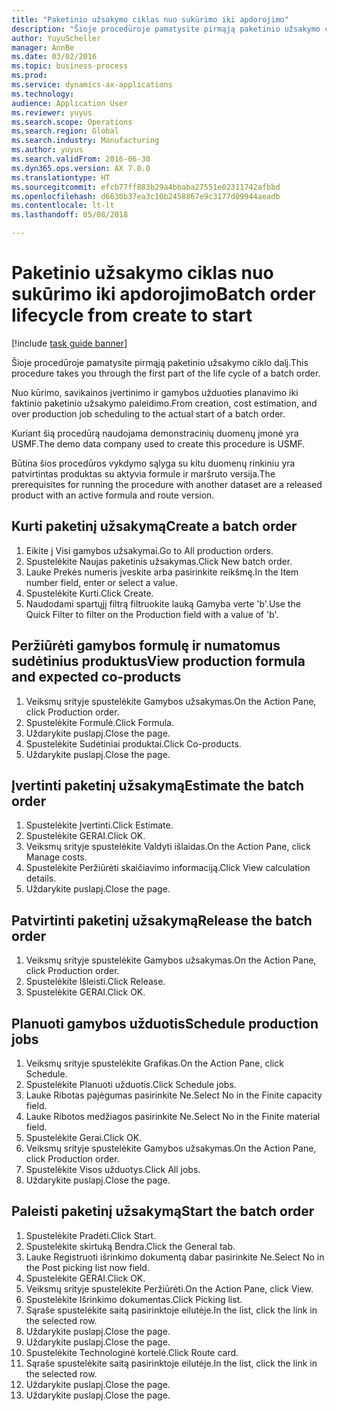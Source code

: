 ```yaml
--- 
title: "Paketinio užsakymo ciklas nuo sukūrimo iki apdorojimo"
description: "Šioje procedūroje pamatysite pirmąją paketinio užsakymo ciklo dalį."
author: YuyuScheller
manager: AnnBe
ms.date: 03/02/2016
ms.topic: business-process
ms.prod: 
ms.service: dynamics-ax-applications
ms.technology: 
audience: Application User
ms.reviewer: yuyus
ms.search.scope: Operations
ms.search.region: Global
ms.search.industry: Manufacturing
ms.author: yuyus
ms.search.validFrom: 2016-06-30
ms.dyn365.ops.version: AX 7.0.0
ms.translationtype: HT
ms.sourcegitcommit: efcb77ff883b29a4bbaba27551e02311742afbbd
ms.openlocfilehash: d6630b37ea3c10b2458867e9c3177d09944aeadb
ms.contentlocale: lt-lt
ms.lasthandoff: 05/08/2018

---
```

# <a name="batch-order-lifecycle-from-create-to-start"></a><span data-ttu-id="abeb4-103">Paketinio užsakymo ciklas nuo sukūrimo iki apdorojimo</span><span class="sxs-lookup"><span data-stu-id="abeb4-103">Batch order lifecycle from create to start</span></span>

[!include [task guide banner](../../includes/task-guide-banner.md)]

<span data-ttu-id="abeb4-104">Šioje procedūroje pamatysite pirmąją paketinio užsakymo ciklo dalį.</span><span class="sxs-lookup"><span data-stu-id="abeb4-104">This procedure takes you through the first part of the life cycle of a batch order.</span></span>

<span data-ttu-id="abeb4-105">Nuo kūrimo, savikainos įvertinimo ir gamybos užduoties planavimo iki faktinio paketinio užsakymo paleidimo.</span><span class="sxs-lookup"><span data-stu-id="abeb4-105">From creation, cost estimation, and over production job scheduling to the actual start of a batch order.</span></span>



<span data-ttu-id="abeb4-106">Kuriant šią procedūrą naudojama demonstracinių duomenų įmonė yra USMF.</span><span class="sxs-lookup"><span data-stu-id="abeb4-106">The demo data company used to create this procedure is USMF.</span></span> 



<span data-ttu-id="abeb4-107">Būtina šios procedūros vykdymo sąlyga su kitu duomenų rinkiniu yra patvirtintas produktas su aktyvia formule ir maršruto versija.</span><span class="sxs-lookup"><span data-stu-id="abeb4-107">The prerequisites for running the procedure with another dataset are a released product with an active formula and route version.</span></span>


## <a name="create-a-batch-order"></a><span data-ttu-id="abeb4-108">Kurti paketinį užsakymą</span><span class="sxs-lookup"><span data-stu-id="abeb4-108">Create a batch order</span></span>
1. <span data-ttu-id="abeb4-109">Eikite į Visi gamybos užsakymai.</span><span class="sxs-lookup"><span data-stu-id="abeb4-109">Go to All production orders.</span></span>
2. <span data-ttu-id="abeb4-110">Spustelėkite Naujas paketinis užsakymas.</span><span class="sxs-lookup"><span data-stu-id="abeb4-110">Click New batch order.</span></span>
3. <span data-ttu-id="abeb4-111">Lauke Prekės numeris įveskite arba pasirinkite reikšmę.</span><span class="sxs-lookup"><span data-stu-id="abeb4-111">In the Item number field, enter or select a value.</span></span>
4. <span data-ttu-id="abeb4-112">Spustelėkite Kurti.</span><span class="sxs-lookup"><span data-stu-id="abeb4-112">Click Create.</span></span>
5. <span data-ttu-id="abeb4-113">Naudodami spartųjį filtrą filtruokite lauką Gamyba verte 'b'.</span><span class="sxs-lookup"><span data-stu-id="abeb4-113">Use the Quick Filter to filter on the Production field with a value of 'b'.</span></span>

## <a name="view-production-formula-and-expected-co-products"></a><span data-ttu-id="abeb4-114">Peržiūrėti gamybos formulę ir numatomus sudėtinius produktus</span><span class="sxs-lookup"><span data-stu-id="abeb4-114">View production formula and expected co-products</span></span>
1. <span data-ttu-id="abeb4-115">Veiksmų srityje spustelėkite Gamybos užsakymas.</span><span class="sxs-lookup"><span data-stu-id="abeb4-115">On the Action Pane, click Production order.</span></span>
2. <span data-ttu-id="abeb4-116">Spustelėkite Formulė.</span><span class="sxs-lookup"><span data-stu-id="abeb4-116">Click Formula.</span></span>
3. <span data-ttu-id="abeb4-117">Uždarykite puslapį.</span><span class="sxs-lookup"><span data-stu-id="abeb4-117">Close the page.</span></span>
4. <span data-ttu-id="abeb4-118">Spustelėkite Sudėtiniai produktai.</span><span class="sxs-lookup"><span data-stu-id="abeb4-118">Click Co-products.</span></span>
5. <span data-ttu-id="abeb4-119">Uždarykite puslapį.</span><span class="sxs-lookup"><span data-stu-id="abeb4-119">Close the page.</span></span>

## <a name="estimate-the-batch-order"></a><span data-ttu-id="abeb4-120">Įvertinti paketinį užsakymą</span><span class="sxs-lookup"><span data-stu-id="abeb4-120">Estimate the batch order</span></span>
1. <span data-ttu-id="abeb4-121">Spustelėkite Įvertinti.</span><span class="sxs-lookup"><span data-stu-id="abeb4-121">Click Estimate.</span></span>
2. <span data-ttu-id="abeb4-122">Spustelėkite GERAI.</span><span class="sxs-lookup"><span data-stu-id="abeb4-122">Click OK.</span></span>
3. <span data-ttu-id="abeb4-123">Veiksmų srityje spustelėkite Valdyti išlaidas.</span><span class="sxs-lookup"><span data-stu-id="abeb4-123">On the Action Pane, click Manage costs.</span></span>
4. <span data-ttu-id="abeb4-124">Spustelėkite Peržiūrėti skaičiavimo informaciją.</span><span class="sxs-lookup"><span data-stu-id="abeb4-124">Click View calculation details.</span></span>
5. <span data-ttu-id="abeb4-125">Uždarykite puslapį.</span><span class="sxs-lookup"><span data-stu-id="abeb4-125">Close the page.</span></span>

## <a name="release-the-batch-order"></a><span data-ttu-id="abeb4-126">Patvirtinti paketinį užsakymą</span><span class="sxs-lookup"><span data-stu-id="abeb4-126">Release the batch order</span></span>
1. <span data-ttu-id="abeb4-127">Veiksmų srityje spustelėkite Gamybos užsakymas.</span><span class="sxs-lookup"><span data-stu-id="abeb4-127">On the Action Pane, click Production order.</span></span>
2. <span data-ttu-id="abeb4-128">Spustelėkite Išleisti.</span><span class="sxs-lookup"><span data-stu-id="abeb4-128">Click Release.</span></span>
3. <span data-ttu-id="abeb4-129">Spustelėkite GERAI.</span><span class="sxs-lookup"><span data-stu-id="abeb4-129">Click OK.</span></span>

## <a name="schedule-production-jobs"></a><span data-ttu-id="abeb4-130">Planuoti gamybos užduotis</span><span class="sxs-lookup"><span data-stu-id="abeb4-130">Schedule production jobs</span></span>
1. <span data-ttu-id="abeb4-131">Veiksmų srityje spustelėkite Grafikas.</span><span class="sxs-lookup"><span data-stu-id="abeb4-131">On the Action Pane, click Schedule.</span></span>
2. <span data-ttu-id="abeb4-132">Spustelėkite Planuoti užduotis.</span><span class="sxs-lookup"><span data-stu-id="abeb4-132">Click Schedule jobs.</span></span>
3. <span data-ttu-id="abeb4-133">Lauke Ribotas pajėgumas pasirinkite Ne.</span><span class="sxs-lookup"><span data-stu-id="abeb4-133">Select No in the Finite capacity field.</span></span>
4. <span data-ttu-id="abeb4-134">Lauke Ribotos medžiagos pasirinkite Ne.</span><span class="sxs-lookup"><span data-stu-id="abeb4-134">Select No in the Finite material field.</span></span>
5. <span data-ttu-id="abeb4-135">Spustelėkite Gerai.</span><span class="sxs-lookup"><span data-stu-id="abeb4-135">Click OK.</span></span>
6. <span data-ttu-id="abeb4-136">Veiksmų srityje spustelėkite Gamybos užsakymas.</span><span class="sxs-lookup"><span data-stu-id="abeb4-136">On the Action Pane, click Production order.</span></span>
7. <span data-ttu-id="abeb4-137">Spustelėkite Visos užduotys.</span><span class="sxs-lookup"><span data-stu-id="abeb4-137">Click All jobs.</span></span>
8. <span data-ttu-id="abeb4-138">Uždarykite puslapį.</span><span class="sxs-lookup"><span data-stu-id="abeb4-138">Close the page.</span></span>

## <a name="start-the-batch-order"></a><span data-ttu-id="abeb4-139">Paleisti paketinį užsakymą</span><span class="sxs-lookup"><span data-stu-id="abeb4-139">Start the batch order</span></span>
1. <span data-ttu-id="abeb4-140">Spustelėkite Pradėti.</span><span class="sxs-lookup"><span data-stu-id="abeb4-140">Click Start.</span></span>
2. <span data-ttu-id="abeb4-141">Spustelėkite skirtuką Bendra.</span><span class="sxs-lookup"><span data-stu-id="abeb4-141">Click the General tab.</span></span>
3. <span data-ttu-id="abeb4-142">Lauke Registruoti išrinkimo dokumentą dabar pasirinkite Ne.</span><span class="sxs-lookup"><span data-stu-id="abeb4-142">Select No in the Post picking list now field.</span></span>
4. <span data-ttu-id="abeb4-143">Spustelėkite GERAI.</span><span class="sxs-lookup"><span data-stu-id="abeb4-143">Click OK.</span></span>
5. <span data-ttu-id="abeb4-144">Veiksmų srityje spustelėkite Peržiūrėti.</span><span class="sxs-lookup"><span data-stu-id="abeb4-144">On the Action Pane, click View.</span></span>
6. <span data-ttu-id="abeb4-145">Spustelėkite Išrinkimo dokumentas.</span><span class="sxs-lookup"><span data-stu-id="abeb4-145">Click Picking list.</span></span>
7. <span data-ttu-id="abeb4-146">Sąraše spustelėkite saitą pasirinktoje eilutėje.</span><span class="sxs-lookup"><span data-stu-id="abeb4-146">In the list, click the link in the selected row.</span></span>
8. <span data-ttu-id="abeb4-147">Uždarykite puslapį.</span><span class="sxs-lookup"><span data-stu-id="abeb4-147">Close the page.</span></span>
9. <span data-ttu-id="abeb4-148">Uždarykite puslapį.</span><span class="sxs-lookup"><span data-stu-id="abeb4-148">Close the page.</span></span>
10. <span data-ttu-id="abeb4-149">Spustelėkite Technologinė kortelė.</span><span class="sxs-lookup"><span data-stu-id="abeb4-149">Click Route card.</span></span>
11. <span data-ttu-id="abeb4-150">Sąraše spustelėkite saitą pasirinktoje eilutėje.</span><span class="sxs-lookup"><span data-stu-id="abeb4-150">In the list, click the link in the selected row.</span></span>
12. <span data-ttu-id="abeb4-151">Uždarykite puslapį.</span><span class="sxs-lookup"><span data-stu-id="abeb4-151">Close the page.</span></span>
13. <span data-ttu-id="abeb4-152">Uždarykite puslapį.</span><span class="sxs-lookup"><span data-stu-id="abeb4-152">Close the page.</span></span>


